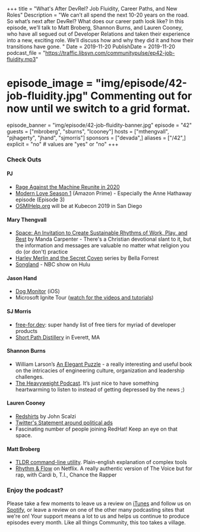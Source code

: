 +++
title = "What's After DevRel? Job Fluidity, Career Paths, and New Roles"
Description = "We can’t all spend the next 10-20 years on the road. So what’s next after DevRel? What does our career path look like? In this episode, we’ll talk to Matt Broberg, Shannon Burns, and Lauren Cooney, who have all segued out of Developer Relations and taken their experience into a new, exciting role. We’ll discuss how and why they did it and how their transitions have gone. "
Date = 2019-11-20
PublishDate = 2019-11-20
podcast_file = "https://traffic.libsyn.com/communitypulse/ep42-job-fluidity.mp3"
# episode_image = "img/episode/42-job-fluidity.jpg" Commenting out for now until we switch to a grid format.
episode_banner = "img/episode/42-job-fluidity-banner.jpg"
episode = "42"
guests = ["mbroberg", "sburns", "lcooney"]
hosts = ["mthengvall", "pjhagerty", "jhand", "sjmorris"]
sponsors = ["devada",]
aliases = ["/42",]
explicit = "no" # values are "yes" or "no"
+++

### Check Outs

#### PJ
* [Rage Against the Machine Reunite in 2020](https://livemusicblog.com/news/rage-against-the-machine-instagram-account-teases-2020-return/)
* [Modern Love Season 1](https://amzn.to/2rVB6sX) (Amazon Prime) - Especially the Anne Hathaway episode (Episode 3)
* [OSMIHelp.org](OSMIHelp.org) will be at Kubecon 2019 in San Diego


#### Mary Thengvall
* [Space: An Invitation to Create Sustainable Rhythms of Work, Play, and Rest](https://amzn.to/2BZh5Ui) by Manda Carpenter - There's a Christian devotional slant to it, but the information and messages are valuable no matter what religion you do (or don't) practice
* [Harley Merlin and the Secret Coven](https://amzn.to/2JHLmLD) series by Bella Forrest
* [Songland](https://www.nbc.com/songland) - NBC show on Hulu


#### Jason Hand
* [Dog Monitor](https://apps.apple.com/us/app/dog-monitor/id626789870) (iOS)
* Microsoft Ignite Tour ([watch for the videos and tutorials](https://www.microsoft.com/en-us/ignite))


#### SJ Morris
* [free-for.dev](https://free-for.dev): super handy list of free tiers for myriad of developer products
* [Short Path Distillery](https://shortpathdistillery.com/) in Everett, MA


#### Shannon Burns
* William Larson’s [An Elegant Puzzle](https://amzn.to/2QDxI08) - a really interesting and useful book on the intricacies of engineering culture, organization and leadership challenges.
* [The Heavyweight Podcast](https://gimletmedia.com/shows/heavyweight). It’s just nice to have something heartwarming to listen to instead of getting depressed by the news ;)


#### Lauren Cooney
* [Redshirts](https://amzn.to/347NCnt) by John Scalzi
* [Twitter's Statement around political ads](https://twitter.com/jack/status/1189634360472829952)
* Fascinating number of people joining RedHat! Keep an eye on that space.


#### Matt Broberg
* [TLDR command-line utility](https://tldr.sh/). Plain-english explanation of complex tools
* [Rhythm & Flow](https://www.netflix.com/title/80216665) on Netflix. A really authentic version of The Voice but for rap, with Cardi b, T.I., Chance the Rapper


### Enjoy the podcast?
Please take a few moments to leave us a review on [iTunes](https://itunes.apple.com/us/podcast/community-pulse/id1218368182?mt=2) and follow us on [Spotify](https://open.spotify.com/show/3I7g5WfMSgpWu38zZMjet?si=565TMb81SaWwrJYbAIeOxQ), or leave a review on one of the other many podcasting sites that we're on! Your support means a lot to us and helps us continue to produce episodes every month. Like all things Community, this too takes a village.
